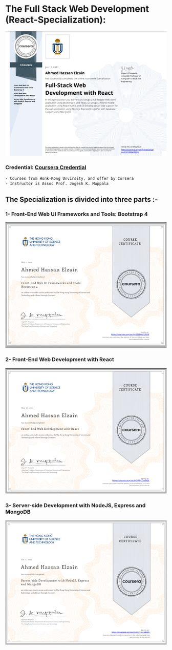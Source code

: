 # The Full Stack Web Development (React-Specialization):

!['Specilization'](/certifications/Full-stack-specilization-React-Coursera.png "Certificate")

### Credential: [Coursera Credential](https://www.coursera.org/account/accomplishments/specialization/certificate/EVES9BNA93GD)

    - Courses from Honk-Kong Unvirsity, and offer by Corsera
    - Instructor is Assoc Prof. Jogesh K. Muppala

## The Specialization is divided into three parts :-

### 1- Front-End Web UI Frameworks and Tools: Bootstrap 4

!['Front-End Web UI Frameworks and Tools: Bootstrap 4'](/certifications/Front-End-web-UI.png "Certificate")

### 2- Front-End Web Development with React

!['Front-End Web Development with React'](</certifications/Front-end%20Web%20Development%20with%20React%20(img).PNG> "Certificate")

### 3- Server-side Development with NodeJS, Express and MongoDB

!['Server-side Development with NodeJS, Express and MongoDB'](/certifications/Backend-node.js%20and%20express%20-%20Coursera.png "Certificate")
